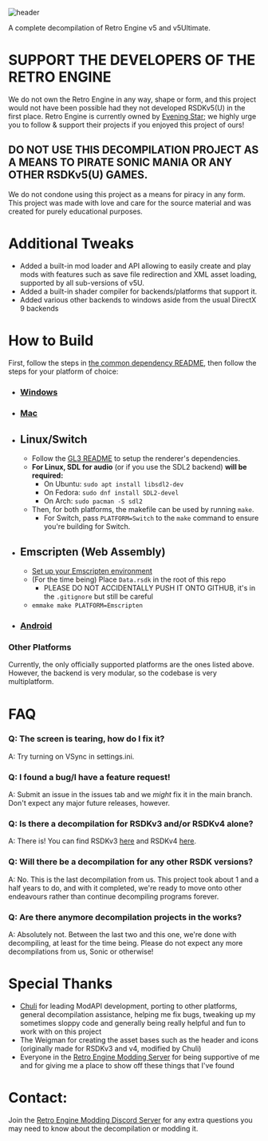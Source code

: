 ![header](https://user-images.githubusercontent.com/29069561/183143615-d7f77921-13cf-4c58-8c5f-6a1e76ea20e2.svg)

A complete decompilation of Retro Engine v5 and v5Ultimate.

# **SUPPORT THE DEVELOPERS OF THE RETRO ENGINE**
We do not own the Retro Engine in any way, shape or form, and this project would not have been possible had they not developed RSDKv5(U) in the first place. Retro Engine is currently owned by [Evening Star](https://eveningstar.studio/); we highly urge you to follow & support their projects if you enjoyed this project of ours!

## **DO NOT USE THIS DECOMPILATION PROJECT AS A MEANS TO PIRATE SONIC MANIA OR ANY OTHER RSDKv5(U) GAMES.**
We do not condone using this project as a means for piracy in any form. This project was made with love and care for the source material and was created for purely educational purposes.

# Additional Tweaks
* Added a built-in mod loader and API allowing to easily create and play mods with features such as save file redirection and XML asset loading, supported by all sub-versions of v5U.
* Added a built-in shader compiler for backends/platforms that support it.
* Added various other backends to windows aside from the usual DirectX 9 backends

# How to Build
First, follow the steps in [the common dependency README](./dependencies/all/README.md), then follow the steps for your platform of choice:

* ### [Windows](./dependencies/windows/README.md)

* ### [Mac](./dependencies/mac/README.md)

* ## Linux/Switch
  * Follow the [GL3 README](./dependencies/gl3/README.md) to setup the renderer's dependencies.
  * **For Linux, SDL for audio** (or if you use the SDL2 backend) **will be required:**
    * On Ubuntu: `sudo apt install libsdl2-dev`
    * On Fedora: `sudo dnf install SDL2-devel`
    * On Arch: `sudo pacman -S sdl2` 
  * Then, for both platforms, the makefile can be used by running `make`.
    * For Switch, pass `PLATFORM=Switch` to the `make` command to ensure you're building for Switch.

* ## Emscripten (Web Assembly)
  * [Set up your Emscripten environment](https://emscripten.org/docs/getting_started/downloads.html)
  * (For the time being) Place `Data.rsdk` in the root of this repo
    * PLEASE DO NOT ACCIDENTALLY PUSH IT ONTO GITHUB, it's in the `.gitignore` but still be careful
  * `emmake make PLATFORM=Emscripten`

* ### [Android](./dependencies/android/README.md)

### Other Platforms
Currently, the only officially supported platforms are the ones listed above. However, the backend is very modular, so the codebase is very multiplatform.

# FAQ
### Q: The screen is tearing, how do I fix it?
A: Try turning on VSync in settings.ini.

### Q: I found a bug/I have a feature request!
A: Submit an issue in the issues tab and we _might_ fix it in the main branch. Don't expect any major future releases, however.

### Q: Is there a decompilation for RSDKv3 and/or RSDKv4 alone?
A: There is! You can find RSDKv3 [here](https://github.com/Rubberduckycooly/Sonic-CD-11-Decompilation) and RSDKv4 [here](https://github.com/Rubberduckycooly/Sonic-1-2-2013-Decompilation).

### Q: Will there be a decompilation for any other RSDK versions?
A: No. This is the last decompilation from us. This project took about 1 and a half years to do, and with it completed, we're ready to move onto other endeavours rather than continue decompiling programs forever.

### Q: Are there anymore decompilation projects in the works?
A: Absolutely not. Between the last two and this one, we're done with decompiling, at least for the time being. Please do not expect any more decompilations from us, Sonic or otherwise!

# Special Thanks
* [Chuli](https://github.com/MGRich) for leading ModAPI development, porting to other platforms, general decompilation assistance, helping me fix bugs, tweaking up my sometimes sloppy code and generally being really helpful and fun to work with on this project
* The Weigman for creating the asset bases such as the header and icons (originally made for RSDKv3 and v4, modified by Chuli)
* Everyone in the [Retro Engine Modding Server](https://dc.railgun.works/retroengine) for being supportive of me and for giving me a place to show off these things that I've found

# Contact:
Join the [Retro Engine Modding Discord Server](https://dc.railgun.works/retroengine) for any extra questions you may need to know about the decompilation or modding it.
